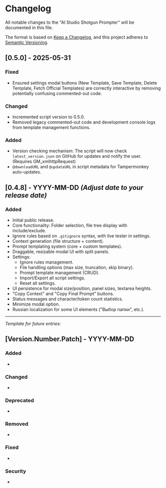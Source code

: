 # Changelog

All notable changes to the "AI Studio Shotgun Prompter" will be documented in this file.

The format is based on [Keep a Changelog](https://keepachangelog.com/en/1.0.0/),
and this project adheres to [Semantic Versioning](https://semver.org/spec/v2.0.0.html).

## [0.5.0] - 2025-05-31
### Fixed
- Ensured settings modal buttons (New Template, Save Template, Delete Template, Fetch Official Templates) are correctly interactive by removing potentially confusing commented-out code.

### Changed
- Incremented script version to 0.5.0.
- Removed legacy commented-out code and development console logs from template management functions.
### Added
- Version checking mechanism: The script will now check `latest_version.json` on GitHub for updates and notify the user. (Requires GM_xmlhttpRequest)
- `@downloadURL` and `@updateURL` in script metadata for Tampermonkey auto-updates.

## [0.4.8] - YYYY-MM-DD *(Adjust date to your release date)*

### Added
- Initial public release.
- Core functionality: Folder selection, file tree display with include/exclude.
- Ignore rules based on `.gitignore` syntax, with live tester in settings.
- Context generation (file structure + content).
- Prompt templating system (core + custom templates).
- Draggable, resizable modal UI with split panels.
- Settings:
    - Ignore rules management.
    - File handling options (max size, truncation, skip binary).
    - Prompt template management (CRUD).
    - Import/Export all script settings.
    - Reset all settings.
- UI persistence for modal size/position, panel sizes, textarea heights.
- "Copy Context" and "Copy Final Prompt" buttons.
- Status messages and character/token count statistics.
- Minimize modal option.
- Russian localization for some UI elements ("Выбор папки", etc.).

---
*Template for future entries:*
## [Version.Number.Patch] - YYYY-MM-DD
### Added
-
### Changed
-
### Deprecated
-
### Removed
-
### Fixed
-
### Security
-
